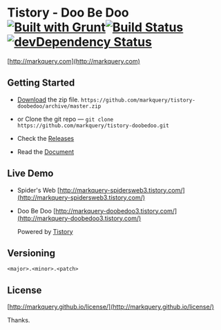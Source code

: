 # Tistory - Doo Be Doo [![Built with Grunt](https://cdn.gruntjs.com/builtwith.png)](http://gruntjs.com/)[![Build Status](https://travis-ci.org/markquery/tistory-doobedoo.png)](https://travis-ci.org/markquery/tistory-doobedoo) [![devDependency Status](https://david-dm.org/markquery/tistory-spidersweb/dev-status.png?theme=shields.io)](https://david-dm.org/markquery/tistory-doobedoo#info=devDependencies)

[http://markquery.com](http://markquery.com)

## Getting Started

- [Download](https://github.com/markquery/tistory-doobedoo/archive/master.zip)  the zip file.
   `https://github.com/markquery/tistory-doobedoo/archive/master.zip`

-  or Clone the git repo — `git clone https://github.com/markquery/tistory-doobedoo.git`

- Check the [Releases](https://github.com/markquery/tistory-doobedoo/releases)

- Read the [Document](http://markquery.com/category/docs/)

## Live Demo 

- Spider's Web [http://markquery-spidersweb3.tistory.com/](http://markquery-spidersweb3.tistory.com/)
- Doo Be Doo [http://markquery-doobedoo3.tistory.com/](http://markquery-doobedoo3.tistory.com/)

	Powered by [Tistory](http://tistory.com/) 

## Versioning

`<major>.<minor>.<patch>`

## License

[http://markquery.github.io/license/](http://markquery.github.io/license/)

Thanks.
